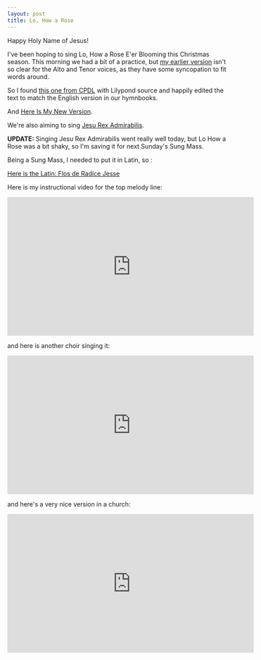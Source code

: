 ```yaml
---
layout: post
title: Lo, How a Rose 
---
```


Happy Holy Name of Jesus!

I've been hoping to sing Lo, How a Rose E'er Blooming this Christmas season. This morning we had a bit of a practice, but [my earlier version](/pdf/motets/lohowarose.pdf) isn't so clear for the Alto and Tenor voices, as they have some syncopation to fit words around.

So I found [this one from CPDL](https://cpdl.org/wiki/images/c/cd/Praetorius_einros.pdf) with Lilypond source and happily edited the text to match the English version in our hymnbooks.

And [Here Is My New Version](/pdf/motets/Praetorius_einros.pdf).

We're also aiming to sing [Jesu Rex Admirabilis](https://www.ccwatershed.org/2015/09/09/sab-setting-palestrina-jesu-rex-admirabilis/).

**UPDATE:** Singing Jesu Rex Admirabilis went really well today, but Lo How a Rose was a bit shaky, so I'm saving it for next Sunday's Sung Mass.

Being a Sung Mass, I needed to put it in Latin, so :

[Here is the Latin: Flos de Radíce Jesse](/pdf/motets/Praetorius_flos.pdf)

Here is my instructional video for the top melody line:

<iframe width="560" height="315" src="https://www.youtube.com/embed/c0zBDgcDDiY" title="YouTube video player" frameborder="0" allow="accelerometer; autoplay; clipboard-write; encrypted-media; gyroscope; picture-in-picture" allowfullscreen></iframe>

and here is another choir singing it:

<iframe width="560" height="315" src="https://www.youtube.com/embed/j5mXeTSFZRg" title="YouTube video player" frameborder="0" allow="accelerometer; autoplay; clipboard-write; encrypted-media; gyroscope; picture-in-picture" allowfullscreen></iframe>

and here's a very nice version in a church:

<iframe width="560" height="315" src="https://www.youtube.com/embed/pHOrTKUTFd0" title="YouTube video player" frameborder="0" allow="accelerometer; autoplay; clipboard-write; encrypted-media; gyroscope; picture-in-picture" allowfullscreen></iframe>

